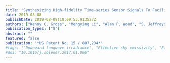 ```yaml
---
title: "Synthesizing High-fidelity Time-series Sensor Signals To Facilitate Machine-learning Innovations"
date: 2019-08-08
publishDate: 2019-08-08T18:09:53.913527Z
authors: ["Kenny C. Gross", "Mengying Li", "Alan P. Wood", "S. Jeffreys", "A. Misra", "L. Fumagalli"]
publication_types: ["8"]
abstract: ""
featured: false
publication: "*US Patent No. 15 / 887,234*"
#tags: ["Downward longwave irradiance", "Effective sky emissivity", "Effective sky temperature", "Parametric modeling"]
#doi: "10.1016/j.solener.2017.01.006"
---
```



